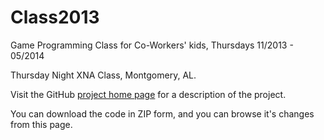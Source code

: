 Class2013
=========

Game Programming Class for Co-Workers' kids, Thursdays 11/2013 - 05/2014

Thursday Night XNA Class, Montgomery, AL.

Visit the GitHub [project home page](http://camps.moreoncode.com/Class2013) for a description of the project.

You can download the code in ZIP form, and you can browse it's changes from this page.
